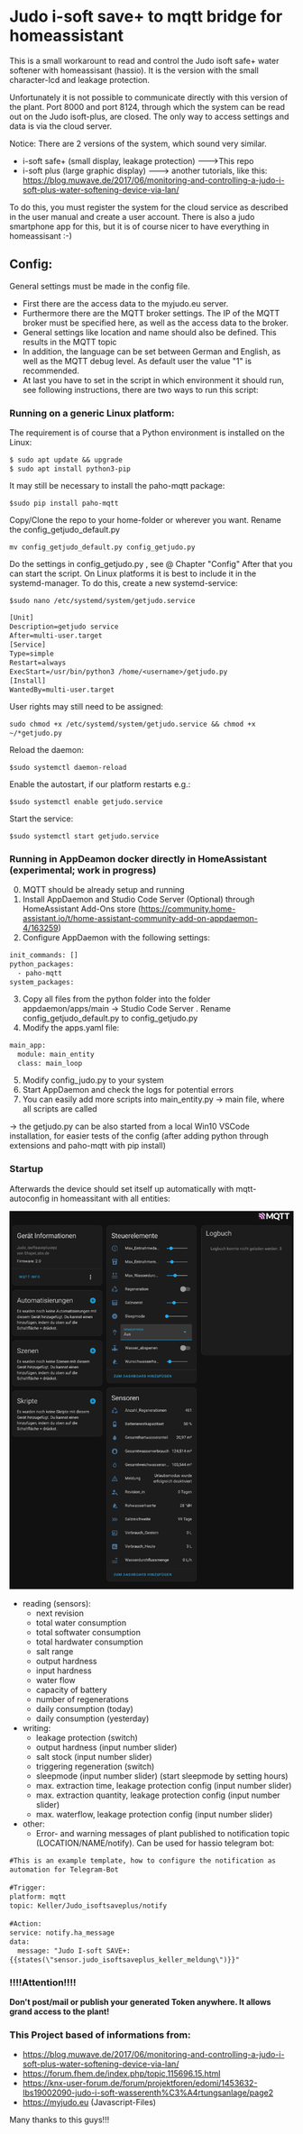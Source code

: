 # Judo i-soft save+ to mqtt bridge for homeassistant



This is a small workarount to read and control the Judo isoft safe+ water softener with homeassisant (hassio). It is the version with the small character-lcd and leakage protection.

Unfortunately it is not possible to communicate directly with this version of the plant. Port 8000 and port 8124, through which the system can be read out on the Judo isoft-plus, are closed. The only way to access settings and data is via the cloud server.

Notice:
There are 2 versions of the system, which sound very similar.
- i-soft safe+ (small display, leakage protection) --->This repo
- i-soft plus (large graphic display) ---> another tutorials, like this: https://blog.muwave.de/2017/06/monitoring-and-controlling-a-judo-i-soft-plus-water-softening-device-via-lan/

To do this, you must register the system for the cloud service as described in the user manual and create a user account. There is also a judo smartphone app for this, but it is of course nicer to have everything in homeassisant :-)

## Config:
General settings must be made in the config file. 
 - First there are the access data to the myjudo.eu server.
 - Furthermore there are the MQTT broker settings. The IP of the MQTT broker must be specified here, as well as the access data to the broker.
- General settings like location and name should also be defined. This results in the MQTT topic
- In addition, the language can be set between German and English, as well as the MQTT debug level. As default user the value "1" is recommended.
- At last you have to set in the script in which environment it should run, see following instructions, there are two ways to run this script:

### Running on a generic Linux platform:
The requirement is of course that a Python environment is installed on the Linux:
```
$ sudo apt update && upgrade
$ sudo apt install python3-pip
 ```

It may still be necessary to install the paho-mqtt package:
```
$sudo pip install paho-mqtt
```

Copy/Clone the repo to your home-folder or wherever you want. Rename the config_getjudo_default.py 
```
mv config_getjudo_default.py config_getjudo.py
```

Do the settings in config_getjudo.py , see @ Chapter "Config"
After that you can start the script. On Linux platforms it is best to include it in the systemd-manager.
To do this, create a new systemd-service:
```
$sudo nano /etc/systemd/system/getjudo.service
```
```
[Unit]
Description=getjudo service
After=multi-user.target
[Service]
Type=simple
Restart=always
ExecStart=/usr/bin/python3 /home/<username>/getjudo.py
[Install]
WantedBy=multi-user.target
```
User rights may still need to be assigned:
```
sudo chmod +x /etc/systemd/system/getjudo.service && chmod +x ~/*getjudo.py
```
Reload the daemon:
```
$sudo systemctl daemon-reload
```
Enable the autostart, if our platform restarts e.g.:
```
$sudo systemctl enable getjudo.service
```
Start the service:
```
$sudo systemctl start getjudo.service
```


### Running in AppDeamon docker directly in HomeAssistant (experimental; work in progress)
0. MQTT should be already setup and running
1. Install AppDaemon and Studio Code Server (Optional) through HomeAssistant Add-Ons store (https://community.home-assistant.io/t/home-assistant-community-add-on-appdaemon-4/163259)
2. Configure AppDaemon with the following settings:
```
init_commands: []
python_packages:
  - paho-mqtt
system_packages:
```

3. Copy all files from the python folder into the folder appdaemon/apps/main -> Studio Code Server . Rename config_getjudo_default.py to config_getjudo.py 
4. Modify the apps.yaml file:

```
main_app:
  module: main_entity
  class: main_loop
```

5. Modify config_judo.py to your system
6. Start AppDaemon and check the logs for potential errors
7. You can easily add more scripts into main_entity.py -> main file, where all scripts are called

-> the getjudo.py can be also started from a local Win10 VSCode installation, for easier tests of the config (after adding python through extensions and paho-mqtt with pip install)



### Startup
Afterwards the device should set itself up automatically with mqtt-autoconfig in homeassitant with all entities:

![HASSIO autoconfig of this device](hassio_device_autconfig2.png)

- reading (sensors): 
  - next revision
  - total water consumption
  - total softwater consumption
  - total hardwater consumption
  - salt range
  - output hardness
  - input hardness
  - water flow
  - capacity of battery
  - number of regenerations
  - daily consumption (today)
  - daily consumption (yesterday)
- writing:
  - leakage protection (switch)
  - output hardness (input number slider)
  - salt stock (input number slider)
  - triggering regeneration (switch)
  - sleepmode (input number slider) (start sleepmode by setting hours) 
  - max. extraction time, leakage protection config (input number slider)
  - max. extraction quantity, leakage protection config (input number slider)
  - max. waterflow, leakage protection config (input number slider)
- other:
  - Error- and warning messages of plant published to notification topic (LOCATION/NAME/notify). Can be used for hassio telegram bot:


```
#This is an example template, how to configure the notification as automation for Telegram-Bot

#Trigger:
platform: mqtt
topic: Keller/Judo_isoftsaveplus/notify

#Action:
service: notify.ha_message
data:
  message: "Judo I-soft SAVE+: {{states(\"sensor.judo_isoftsaveplus_keller_meldung\")}}"
```





###  !!!!Attention!!!! 
**Don't post/mail or publish your generated Token anywhere. It allows grand access to the plant!**



### This Project based of informations from:
- https://blog.muwave.de/2017/06/monitoring-and-controlling-a-judo-i-soft-plus-water-softening-device-via-lan/
- https://forum.fhem.de/index.php/topic,115696.15.html
- https://knx-user-forum.de/forum/projektforen/edomi/1453632-lbs19002090-judo-i-soft-wasserenth%C3%A4rtungsanlage/page2
- https://myjudo.eu (Javascript-Files)

Many thanks to this guys!!!

